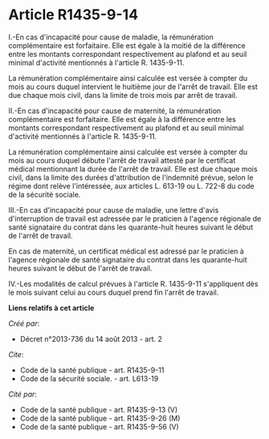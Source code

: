 # Article R1435-9-14

I.-En cas d'incapacité pour cause de maladie, la rémunération complémentaire est forfaitaire. Elle est égale à la moitié de
la différence entre les montants correspondant respectivement au plafond et au seuil minimal d'activité mentionnés à
l'article R. 1435-9-11. 

La rémunération complémentaire ainsi calculée est versée à compter du mois au cours duquel intervient le huitième jour de
l'arrêt de travail. Elle est due chaque mois civil, dans la limite de trois mois par arrêt de travail. 

II.-En cas d'incapacité pour cause de maternité, la rémunération complémentaire est forfaitaire. Elle est égale à la
différence entre les montants correspondant respectivement au plafond et au seuil minimal d'activité mentionnés à l'article
R. 1435-9-11. 

La rémunération complémentaire ainsi calculée est versée à compter du mois au cours duquel débute l'arrêt de travail attesté
par le certificat médical mentionnant la durée de l'arrêt de travail. Elle est due chaque mois civil, dans la limite des
durées d'attribution de l'indemnité prévue, selon le régime dont relève l'intéressée, aux articles L. 613-19 ou L. 722-8 du
code de la sécurité sociale. 

III.-En cas d'incapacité pour cause de maladie, une lettre d'avis d'interruption de travail est adressée par le praticien à
l'agence régionale de santé signataire du contrat dans les quarante-huit heures suivant le début de l'arrêt de travail. 

En cas de maternité, un certificat médical est adressé par le praticien à l'agence régionale de santé signataire du contrat
dans les quarante-huit heures suivant le début de l'arrêt de travail. 

IV.-Les modalités de calcul prévues à l'article R. 1435-9-11 s'appliquent dès le mois suivant celui au cours duquel prend fin
l'arrêt de travail.

**Liens relatifs à cet article**

_Créé par_:

  - Décret n°2013-736 du 14 août 2013 - art. 2

_Cite_:

  - Code de la santé publique - art. R1435-9-11
  - Code de la sécurité sociale. - art. L613-19

_Cité par_:

  - Code de la santé publique - art. R1435-9-13 (V)
  - Code de la santé publique - art. R1435-9-26 (M)
  - Code de la santé publique - art. R1435-9-56 (V)
